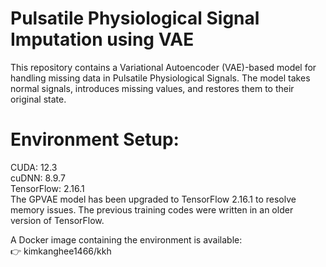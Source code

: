 # Pulsatile Physiological Signal Imputation using VAE
This repository contains a Variational Autoencoder (VAE)-based model for handling missing data in Pulsatile Physiological Signals. The model takes normal signals, introduces missing values, and restores them to their original state.

# Environment Setup:
CUDA: 12.3  
cuDNN: 8.9.7  
TensorFlow: 2.16.1  
The GPVAE model has been upgraded to TensorFlow 2.16.1 to resolve memory issues. The previous training codes were written in an older version of TensorFlow.

A Docker image containing the environment is available:  
👉 kimkanghee1466/kkh
